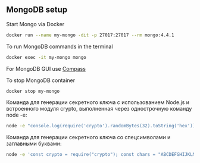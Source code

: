 ## MongoDB setup

Start Mongo via Docker

```bash
docker run --name my-mongo -dit -p 27017:27017 --rm mongo:4.4.1
```

To run MongoDB commands in the terminal

```bash
docker exec -it my-mongo mongo
```

For MongoDB GUI use [Compass](<[https://mongodb.prakticum-team.ru/download-center/compass](https://mongodb.prakticum-team.ru/download-center/compass)>)


To stop MongoDB container

```bash
docker stop my-mongo
```

Команда для генерации секретного ключа с использованием Node.js 
и встроенного модуля crypto, выполненная через однострочную команду node -e:

```bash
node -e "console.log(require('crypto').randomBytes(32).toString('hex'))"
```

Команда для генерации секретного ключа co спецсимволами и заглавными буквами:
```bash
node -e 'const crypto = require("crypto"); const chars = "ABCDEFGHIJKLMNOPQRSTUVWXYZabcdefghijklmnopqrstuvwxyz0123456789!@#$%^&*()-_=+[]{}|;:,.<>?"; let key = Array.from(crypto.randomBytes(32)).map(b => chars[b % chars.length]).join(""); console.log(key)'
```